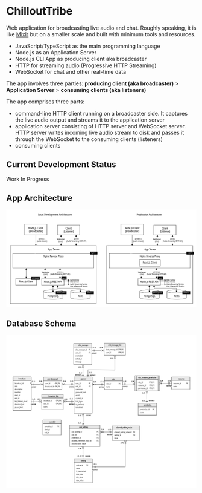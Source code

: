 # ChilloutTribe

Web application for broadcasting live audio and chat. Roughly speaking, it is like [Mixlr](https://mixlr.com) but on a smaller scale and  built with minimum tools and resources.
 
- JavaScript/TypeScript as the main programming language
- Node.js as an Application Server
- Node.js CLI App as producing client aka broadcaster
- HTTP for streaming audio (Progressive HTTP Streaming)
- WebSocket for chat and other real-time data

The app involves three parties: **producing client (aka broadcaster)** > **Application Server** > **consuming clients (aka listeners)**

The app comprises three parts:
- command-line HTTP client running on a broadcaster side. It captures the live audio output and streams it to the application server
- application server consisting of HTTP server and WebSocket server. HTTP server writes incoming live audio stream to disk and passes it through the WebSocket to the consuming clients (listeners)
- consuming clients

## Current Development Status

Work In Progress



## App Architecture

![](./doc/architecture.png)



## Database Schema

![](./doc/db-schema.png)


